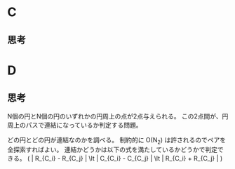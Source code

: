 # C
## 思考

# D
## 思考
N個の円とN個の円のいずれかの円周上の点が2点与えられる。
この2点間が、円周上のパスで連結になっているか判定する問題。

どの円とどの円が連結なのかを調べる。
制約的に O(N<sub>2</sub>) は許されるのでペアを全探索すればよい。
連結かどうかは以下の式を満たしているかどうかで判定できる。
\( | R_{C_i} - R_{C_j} | \lt | C_{C_i} - C_{C_j} | \lt | R_{C_i} + R_{C_j} | \)